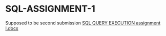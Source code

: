 # SQL-ASSIGNMENT-1
Supposed to be second submission
[SQL QUERY EXECUTION  assignment I.docx](https://github.com/user-attachments/files/17213139/SQL.QUERY.EXECUTION.assignment.I.docx)
